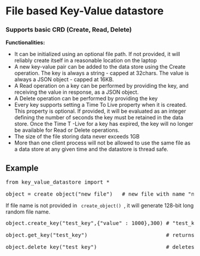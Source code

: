 <h1>File based Key-Value datastore</h1>

<h3>Supports basic CRD (Create, Read, Delete)</h3>

<strong>



Functionalities:



</strong>




<ul>
<li>It can be initialized using an optional file path. If not provided, it will reliably create itself in a reasonable location on the laptop </li>
<li>A new key-value pair can be added to the data store using the Create operation. The key is always a string - capped at 32chars. The value is always a JSON object - capped at 16KB. </li>
  
 <li>A Read operation on a key can be performed by providing the key, and receiving the value in response, as a JSON object.</li>
 <li>A Delete operation can be performed by providing the key</li>
  
<li>Every key supports setting a Time To Live property when it is created. This property is optional. If provided, it will be evaluated as an integer defining the number of seconds the key must be retained in the data store. Once the Time T -Live for a key has expired, the key will no longer be available for Read or Delete operations.</li>

<li>The size of the file storing data  never exceeds 1GB</li>

<li>More than one client process will not be allowed to use the same file as a data store at any given time and the datastore is thread safe.</li>

</ul>

<h2> Example </h2>

<pre>
from key_value_datastore import *

object = create_object("new_file")   # new file with name "new_file" will be created
</pre>

If file name is not provided in <code> create_object() </code>, it will generate 128-bit long random file name.

<pre>
object.create_key("test_key",{"value" : 1000},300) # "test_key" will be created in the file and will be accessible till 300 seconds

object.get_key("test_key")                         # returns value of "test_key", if key found and  time to live not expired 

object.delete_key("test_key")                      # deletes key "test_key", if key found
</pre>
